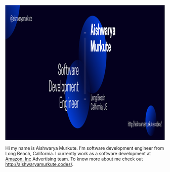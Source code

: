 
<img src="Blue and White Architect LinkedIn.png" height="425" width="700">

Hi my name is Aishwarya Murkute. I'm software development engineer from Long Beach, California.
I currently work as a software development at <a href="https://advertising.amazon.com/">Amazon, Inc</a> Advertising team. 
To know more about me check out http://aishwaryamurkute.codes/.
